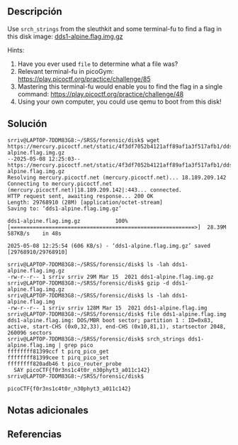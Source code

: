 ## Descripción

Use `srch_strings` from the sleuthkit and some terminal-fu to find a flag in this disk image: [dds1-alpine.flag.img.gz](https://mercury.picoctf.net/static/4f3df7052b4121aff89af1a3f517afb1/dds1-alpine.flag.img.gz)

Hints:
1. Have you ever used `file` to determine what a file was?
2. Relevant terminal-fu in picoGym: https://play.picoctf.org/practice/challenge/85
3. Mastering this terminal-fu would enable you to find the flag in a single command: https://play.picoctf.org/practice/challenge/48
4. Using your own computer, you could use qemu to boot from this disk!
## Solución 

~~~
srriv@LAPTOP-7DDM83G8:~/SRSS/forensic/disk$ wget https://mercury.picoctf.net/static/4f3df7052b4121aff89af1a3f517afb1/dds1-alpine.flag.img.gz
--2025-05-08 12:25:03--  https://mercury.picoctf.net/static/4f3df7052b4121aff89af1a3f517afb1/dds1-alpine.flag.img.gz
Resolving mercury.picoctf.net (mercury.picoctf.net)... 18.189.209.142
Connecting to mercury.picoctf.net (mercury.picoctf.net)|18.189.209.142|:443... connected.
HTTP request sent, awaiting response... 200 OK
Length: 29768910 (28M) [application/octet-stream]
Saving to: ‘dds1-alpine.flag.img.gz’

dds1-alpine.flag.img.gz           100%[==========================================================>]  28.39M   587KB/s    in 48s

2025-05-08 12:25:54 (606 KB/s) - ‘dds1-alpine.flag.img.gz’ saved [29768910/29768910]

srriv@LAPTOP-7DDM83G8:~/SRSS/forensic/disk$ ls -lah dds1-alpine.flag.img.gz
-rw-r--r-- 1 srriv srriv 29M Mar 15  2021 dds1-alpine.flag.img.gz
srriv@LAPTOP-7DDM83G8:~/SRSS/forensic/disk$ gzip -d dds1-alpine.flag.img.gz
srriv@LAPTOP-7DDM83G8:~/SRSS/forensic/disk$ ls -lah dds1-alpine.flag.img
-rw-r--r-- 1 srriv srriv 128M Mar 15  2021 dds1-alpine.flag.img
srriv@LAPTOP-7DDM83G8:~/SRSS/forensic/disk$ file dds1-alpine.flag.img
dds1-alpine.flag.img: DOS/MBR boot sector; partition 1 : ID=0x83, active, start-CHS (0x0,32,33), end-CHS (0x10,81,1), startsector 2048, 260096 sectors
srriv@LAPTOP-7DDM83G8:~/SRSS/forensic/disk$ srch_strings dds1-alpine.flag.img | grep pico
ffffffff81399ccf t pirq_pico_get
ffffffff81399cee t pirq_pico_set
ffffffff820adb46 t pico_router_probe
  SAY picoCTF{f0r3ns1c4t0r_n30phyt3_a011c142}
srriv@LAPTOP-7DDM83G8:~/SRSS/forensic/disk$
~~~

`picoCTF{f0r3ns1c4t0r_n30phyt3_a011c142}`

## Notas adicionales 


## Referencias

